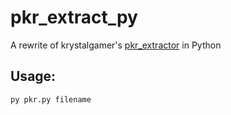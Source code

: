 # pkr_extract_py

A rewrite of krystalgamer's [pkr_extractor](https://github.com/krystalgamer/spidey-tools/tree/master/pkr_extractor) in Python

## Usage:

`py pkr.py filename`
